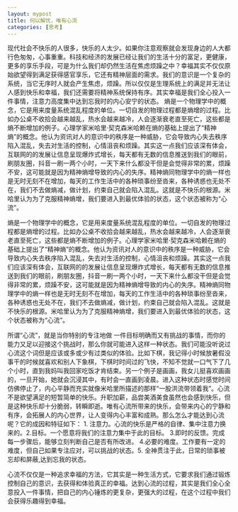 ```yaml
---
layout: mypost
title: 何以解忧，唯有心流
categories: [思考]
---
```


现代社会不快乐的人很多，快乐的人太少。如果你注意观察就会发现身边的人大都行色匆匆，心事重重。科技和经济的发展已经让我们的生活十分的富足，更健康，更多的享乐手段，可是为什么我们却仍然生活在焦虑烦躁之中？幸福其实不仅仅原始欲望得到满足获得感官享乐，它还有精神层面的需求。我们的意识是一个复杂的系统，当它无序时人就会产生焦虑，烦躁。所以仅仅是生理系统上的满足并无法让人感到快乐和幸福，我们还需要将精神系统保持有序。其实幸福是我们全心投入一件事情，注意力高度集中达到忘我时的内心安宁的状态。
熵是一个物理学中的概念，它是用来度量系统混乱程度的单位。一切自发的物理过程都是熵增的过程。比如办公桌不收拾会越来越乱，热水会越来越冷，人会逐渐衰老直至死亡，这些都是熵不断增加的例子。心理学家米哈里·契克森米哈赖在熵的基础上提出了“精神熵”的概念。他认为资讯对人的意识中的秩序是一种威胁，它会导致内心失去秩序陷入混乱，失去对生活的控制，心情沮丧和烦躁。其实这一点我们应该深有体会，互联网的的发展让信息呈现爆炸式增长，每天都有无数的信息推送到我们的眼前，刷朋友圈，抖音一刷一两个小时，一天下来什么都没干但是会觉得非常的累，烦躁不安，这可能就是因为精神熵增导致的内心的失序。精神熵同物理学中的熵一样也是无时无刻不在增加，每天的工作生活中的各种琐事纷至沓来，各种诱惑也无处不在，我们不去做熵减，做计划，约束自己就会陷入混乱。这就是不快乐的根源。米哈里认为为了克服精神熵增，我们要进入到最优体验的状态，这个状态被称为“心流”。

熵是一个物理学中的概念，它是用来度量系统混乱程度的单位。一切自发的物理过程都是熵增的过程。比如办公桌不收拾会越来越乱，热水会越来越冷，人会逐渐衰老直至死亡，这些都是熵不断增加的例子。心理学家米哈里·契克森米哈赖在熵的基础上提出了“精神熵”的概念。他认为资讯对人的意识中的秩序是一种威胁，它会导致内心失去秩序陷入混乱，失去对生活的控制，心情沮丧和烦躁。其实这一点我们应该深有体会，互联网的的发展让信息呈现爆炸式增长，每天都有无数的信息推送到我们的眼前，刷朋友圈，抖音一刷一两个小时，一天下来什么都没干但是会觉得非常的累，烦躁不安，这可能就是因为精神熵增导致的内心的失序。精神熵同物理学中的熵一样也是无时无刻不在增加，每天的工作生活中的各种琐事纷至沓来，各种诱惑也无处不在，我们不去做熵减，做计划，约束自己就会陷入混乱。这就是不快乐的根源。米哈里认为为了克服精神熵增，我们要进入到最优体验的状态，这个状态被称为“心流”。

所谓“心流”，就是当你特别的专注地做 一件目标明确而又有挑战的事情，而你的能力又足以迎接这个挑战时，那么你就可能进入这样一种状态。我们可能没听说过心流这个词但是应该或多或少有过类似的体验。比如下棋，我记得小时候放暑假没事干的时候就喜欢和别人下象棋，下棋时时间过的飞快，不知不觉就一口气下了几个小时，直到我妈叫我回家吃饭才肯结束。另一个例子是画画，我女儿挺喜欢画画的，一旦开始，她就会沉浸其中，有时会一直画到凌晨。进入这种状态时感觉时间仿佛停止了，内心平静而充实就像米哈里所描述的那样“一股洪流带领着我”。心流不是欲望满足的短暂简单的快乐。升职加薪，品尝美酒美食虽然也会感到快乐，但是这种快乐却十分脆弱，转瞬即逝。唯有心流所带来的快乐，会带来内心的宁静和有序，会拓展人的内心世界，让人变得内心丰富和成熟。那么怎么才能达到心流呢？它的成因和特征如下： 1. 注意力。心流的快乐是严格的自律、集中注意力换来的。2.目标。一个愿意将我们的注意力集中于此的目标。 3.即时的反馈。完成每一步骤后，能够立刻判断自己是否有所改进。 4.必要的难度。工作要有一定的难度，但自己如果专注应对，可以挑战的状态。5. 全神贯注于此，日常的琐事被忘却和屏蔽,达到忘我的状态。

心流不仅仅是一种追求幸福的方法，它其实是一种生活方式，它要求我们通过锻炼控制自己的意识，去获得和体验真正的幸福。达到心流的过程，其实是我们全心全意投入一件事情，把自己的内心锤炼的更复杂，更强大的过程，在这个过程中我们会获得乐趣得到幸福。
